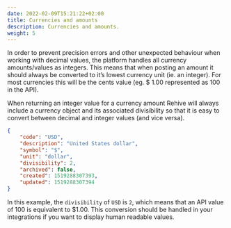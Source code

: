 ```yaml
---
date: 2022-02-09T15:21:22+02:00
title: Currencies and amounts
description: Currencies and amounts.
weight: 5
---
```


In order to prevent precision errors and other unexpected behaviour when working with decimal values, the platform handles all currency amounts/values as integers. This means that when posting an amount it should always be converted to it’s lowest currency unit (ie. an integer). For most currencies this will be the cents value (eg. $ 1.00 represented as 100 in the API).

When returning an integer value for a currency amount Rehive will always include a currency object and its associated divisibility so that it is easy to convert between decimal and integer values (and vice versa).

```json
{
    "code": "USD",
    "description": "United States dollar",
    "symbol": "$",
    "unit": "dollar",
    "divisibility": 2,
    "archived": false,
    "created": 1519288307393,
    "updated": 1519288307394
}
```

In this example, the `divisibility` of `USD` is `2`, which means that an API value of 100 is equivalent to $1.00. This conversion should be handled in your integrations if you want to display human readable values.
